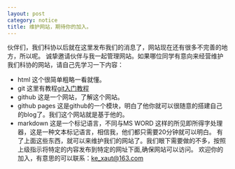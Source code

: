 ```yaml
---
layout: post
category: notice
title: 维护网站，期待你的加入。
---
```

伙伴们，我们科协以后就在这里发布我们的消息了，网站现在还有很多不完善的地方，所以呢。
诚挚邀请伙伴与我一起管理网站。如果哪位同学有意向来经营维护我们科协的网站，请自己先学习一下内容：
+ html 这个很简单粗略一看就懂。
+ git  这里有教程[git入门教程](http://www.liaoxuefeng.com/wiki/0013739516305929606dd18361248578c67b8067c8c017b000)
+ github 这是一个网站，了解这个网站。
+ github pages 这是github的一个模块，明白了他你就可以很随意的搭建自己的blog了。我们这个网站就是基于他的。
+ markdown 这是一个标记语言，不同与MS WORD 这样的所见即所得字处理器，这是一种文本标记语言，相信我，他们都只需要20分钟就可以明白。
有了上面这些东西，就可以来维护我们的网站了。我们眼下需要做的不多，按照上级指示将特定的内容发布到特定的网址下面,确保网站可以访问。
欢迎你的加入，有意思的可以联系：ke_xaut@163.com